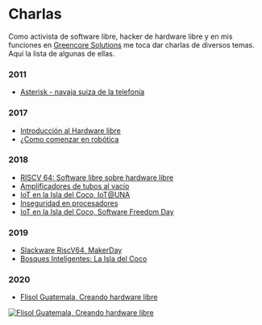 # Charlas

Como activista de software libre, hacker de hardware libre y en mis funciones en [Greencore Solutions](https://www.greencore.co.cr/) me toca dar charlas de diversos temas. Aquí la lista de algunas de ellas.

### 2011

- [Asterisk - navaja suiza de la telefonía](https://github.com/fede2cr/charlas/tree/master/2011/2011-Asterisk%20-%20Navaja%20Suiza%20de%20la%20Telefonia)

### 2017

- [Introducción al Hardware libre](https://github.com/fede2cr/charlas/tree/master/2017/2017-ecsl)
- [¿Como comenzar en robótica](https://github.com/fede2cr/charlas/tree/master/2017/2017-exporobotica/presentacion)

### 2018

- [RISCV 64: Software libre sobre hardware libre](https://github.com/fede2cr/charlas/tree/master/2018/2018-flisol)
- [Amplificadores de tubos al vacío](https://github.com/fede2cr/charlas/tree/master/2018/2018-arduinoday)
- [IoT en la Isla del Coco, IoT@UNA](https://github.com/fede2cr/charlas/tree/master/2018/2018-IoT-INA)
- [Inseguridad en procesadores](https://github.com/fede2cr/charlas/tree/master/2018/2018-privafest)
- [IoT en la Isla del Coco, Software Freedom Day](https://github.com/fede2cr/charlas/tree/master/2018/2018-software-freedom-day)


### 2019

- [Slackware RiscV64, MakerDay](https://github.com/fede2cr/charlas/tree/master/2019/2019-03-16_MakerDayCR-Slackware-riscv64)
- [Bosques Inteligentes: La Isla del Coco](https://github.com/fede2cr/charlas/tree/master/2019/2019-08-23_XXI_CONCITES-Bosques_inteligentes:_La_Isla_del_Coco)

### 2020

- [Flisol Guatemala, Creando hardware libre](https://github.com/fede2cr/charlas/tree/master/2020/2020-05-16_FlisolGT-Como_crear_hardware_libre)


[![Flisol Guatemala, Creando hardware libre](http://img.youtube.com/vi/qrJIrXBs0r0/2.jpg)](http://www.youtube.com/watch?v=qrJIrXBs0r0&t=4m18s)
